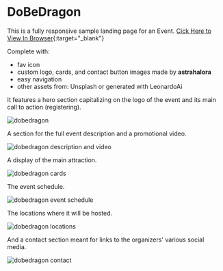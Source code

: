 # DoBeDragon
This is a fully responsive sample landing page for an Event. [Cick Here to View In Browser](https://astrahalora.github.io/dobedragon){:target="_blank"}

Complete with:
- fav icon
- custom logo, cards, and contact button images made by **astrahalora**
- easy navigation
- other assets from: Unsplash or generated with LeonardoAi

It features a hero section capitalizing on the logo of the event and its main call to action (registering). 

![dobedragon](https://images2.imgbox.com/b0/d3/z0VzzDdO_o.png)

A section for the full event description and a promotional video. 

![dobedragon description and video](https://images2.imgbox.com/be/7d/hk16vSB0_o.jpg)

A display of the main attraction. 

![dobedragon cards](https://images2.imgbox.com/1a/42/V2NNck3p_o.jpg)

The event schedule. 

![dobedragon event schedule](https://images2.imgbox.com/58/d0/FtpT4G1l_o.jpg)

The locations where it will be hosted. 

![dobedragon locations](https://images2.imgbox.com/85/59/6udl6nBc_o.jpg)

And a contact section meant for links to the organizers' various social media. 

![dobedragon contact](https://images2.imgbox.com/be/19/uhcgXO2k_o.jpg)
